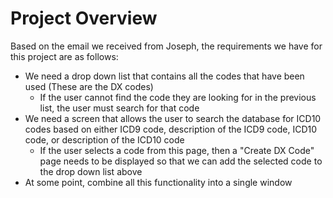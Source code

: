 # Project Overview #

Based on the email we received from Joseph, the requirements we have for this project are as follows:
  * We need a drop down list that contains all the codes that have been used (These are the DX codes)
    * If the user cannot find the code they are looking for in the previous list, the user must search for that code
  * We need a screen that allows the user to search the database for ICD10 codes based on either ICD9 code, description of the ICD9 code, ICD10 code, or description of the ICD10 code
    * If the user selects a code from this page, then a "Create DX Code" page needs to be displayed so that we can add the selected code to the drop down list above
  * At some point, combine all this functionality into a single window